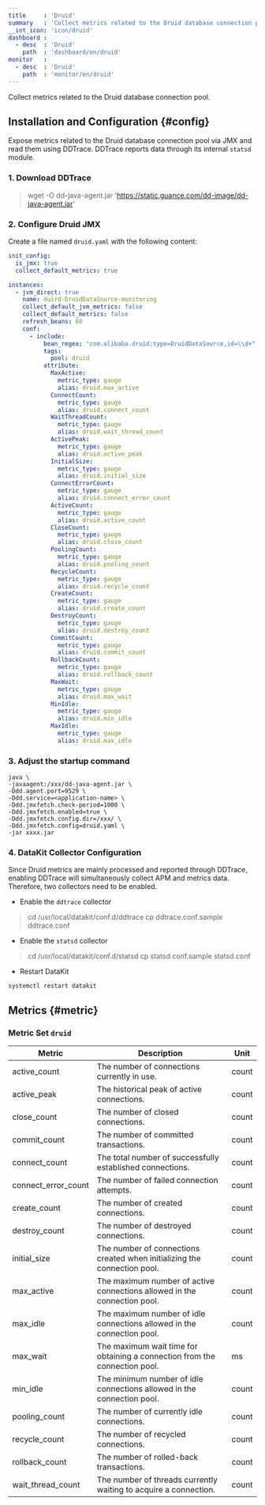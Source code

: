 ```yaml
---
title     : 'Druid'
summary   : 'Collect metrics related to the Druid database connection pool'
__int_icon: 'icon/druid'
dashboard :
  - desc  : 'Druid'
    path  : 'dashboard/en/druid'
monitor   :
  - desc  : 'Druid'
    path  : 'monitor/en/druid'
---
```


Collect metrics related to the Druid database connection pool.

## Installation and Configuration {#config}

Expose metrics related to the Druid database connection pool via JMX and read them using DDTrace. DDTrace reports data through its internal `statsd` module.

### 1. Download DDTrace

> wget -O dd-java-agent.jar 'https://static.guance.com/dd-image/dd-java-agent.jar'

### 2. Configure Druid JMX

Create a file named `druid.yaml` with the following content:

```yaml
init_config:
  is_jmx: true
  collect_default_metrics: true

instances:
  - jvm_direct: true
    name: duird-DruidDataSource-monitoring
    collect_default_jvm_metrics: false
    collect_default_metrics: false
    refresh_beans: 60
    conf:
      - include:
          bean_regex: "com.alibaba.druid:type=DruidDataSource,id=\\d+"
          tags:
            pool: druid
          attribute:
            MaxActive:
              metric_type: gauge
              alias: druid.max_active
            ConnectCount:
              metric_type: gauge
              alias: druid.connect_count
            WaitThreadCount:
              metric_type: gauge
              alias: druid.wait_thread_count
            ActivePeak:
              metric_type: gauge
              alias: druid.active_peak
            InitialSize:
              metric_type: gauge
              alias: druid.initial_size
            ConnectErrorCount:
              metric_type: gauge
              alias: druid.connect_error_count
            ActiveCount:
              metric_type: gauge
              alias: druid.active_count
            CloseCount:
              metric_type: gauge
              alias: druid.close_count
            PoolingCount:
              metric_type: gauge
              alias: druid.pooling_count
            RecycleCount:
              metric_type: gauge
              alias: druid.recycle_count
            CreateCount:
              metric_type: gauge
              alias: druid.create_count
            DestroyCount:
              metric_type: gauge
              alias: druid.destroy_count
            CommitCount:
              metric_type: gauge
              alias: druid.commit_count
            RollbackCount:
              metric_type: gauge
              alias: druid.rollback_count              
            MaxWait:
              metric_type: gauge
              alias: druid.max_wait
            MinIdle:
              metric_type: gauge
              alias: druid.min_idle
            MaxIdle:
              metric_type: gauge
              alias: druid.max_idle

```

### 3. Adjust the startup command

```shell
java \
-javaagent:/xxx/dd-java-agent.jar \
-Ddd.agent.port=9529 \
-Ddd.service=<application-name> \
-Ddd.jmxfetch.check-period=1000 \
-Ddd.jmxfetch.enabled=true \
-Ddd.jmxfetch.config.dir=/xxx/ \
-Ddd.jmxfetch.config=druid.yaml \
-jar xxxx.jar 
```

### 4. DataKit Collector Configuration

Since Druid metrics are mainly processed and reported through DDTrace, enabling DDTrace will simultaneously collect APM and metrics data. Therefore, two collectors need to be enabled.

- Enable the `ddtrace` collector

> cd /usr/local/datakit/conf.d/ddtrace
> cp ddtrace.conf.sample ddtrace.conf

- Enable the `statsd` collector

> cd /usr/local/datakit/conf.d/statsd
> cp statsd.conf.sample statsd.conf


- Restart DataKit

```shell
systemctl restart datakit
```

## Metrics {#metric}

### Metric Set `druid`

| Metric             | Description                                                                 | Unit  |
|--------------------|-----------------------------------------------------------------------------|-------|
| active_count       | The number of connections currently in use.                                  | count |
| active_peak        | The historical peak of active connections.                                    | count |
| close_count        | The number of closed connections.                                           | count |
| commit_count       | The number of committed transactions.                                        | count |
| connect_count      | The total number of successfully established connections.                     | count |
| connect_error_count| The number of failed connection attempts.                                   | count |
| create_count       | The number of created connections.                                          | count |
| destroy_count      | The number of destroyed connections.                                         | count |
| initial_size       | The number of connections created when initializing the connection pool.      | count |
| max_active         | The maximum number of active connections allowed in the connection pool.     | count |
| max_idle           | The maximum number of idle connections allowed in the connection pool.       | count |
| max_wait           | The maximum wait time for obtaining a connection from the connection pool.    | ms    |
| min_idle           | The minimum number of idle connections allowed in the connection pool.       | count |
| pooling_count      | The number of currently idle connections.                                    | count |
| recycle_count      | The number of recycled connections.                                          | count |
| rollback_count     | The number of rolled-back transactions.                                      | count |
| wait_thread_count  | The number of threads currently waiting to acquire a connection.             | count |
